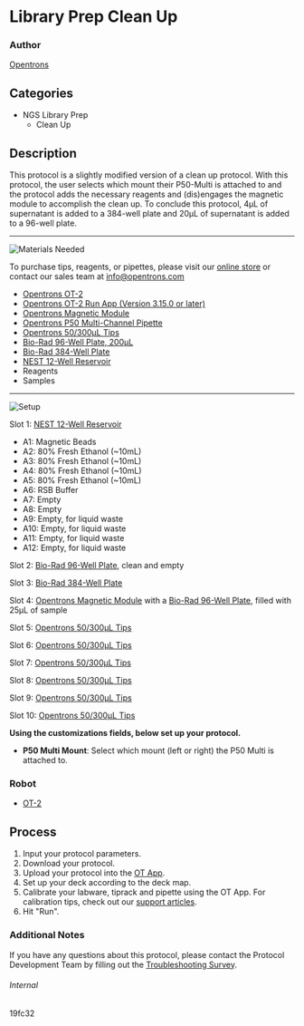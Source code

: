 # Library Prep Clean Up

### Author
[Opentrons](https://opentrons.com/)



## Categories
* NGS Library Prep
	* Clean Up


## Description
This protocol is a slightly modified version of a clean up protocol. With this protocol, the user selects which mount their P50-Multi is attached to and the protocol adds the necessary reagents and (dis)engages the magnetic module to accomplish the clean up. To conclude this protocol, 4µL of supernatant is added to a 384-well plate and 20µL of supernatant is added to a 96-well plate.


---
![Materials Needed](https://s3.amazonaws.com/opentrons-protocol-library-website/custom-README-images/001-General+Headings/materials.png)

To purchase tips, reagents, or pipettes, please visit our [online store](https://shop.opentrons.com/) or contact our sales team at [info@opentrons.com](mailto:info@opentrons.com)

* [Opentrons OT-2](https://shop.opentrons.com/collections/ot-2-robot/products/ot-2)
* [Opentrons OT-2 Run App (Version 3.15.0 or later)](https://opentrons.com/ot-app/)
* [Opentrons Magnetic Module](https://shop.opentrons.com/collections/hardware-modules/products/magdeck)
* [Opentrons P50 Multi-Channel Pipette](https://shop.opentrons.com/collections/ot-2-pipettes)
* [Opentrons 50/300µL Tips](https://shop.opentrons.com/collections/opentrons-tips/products/opentrons-300ul-tips)
* [Bio-Rad 96-Well Plate, 200µL](https://labware.opentrons.com/biorad_96_wellplate_200ul_pcr)
* [Bio-Rad 384-Well Plate](https://www.bio-rad.com/en-au/product/384-well-pcr-plates?ID=OCH4UM15)
* [NEST 12-Well Reservoir](https://labware.opentrons.com/nest_12_reservoir_15ml?category=reservoir)
* Reagents
* Samples


---
![Setup](https://s3.amazonaws.com/opentrons-protocol-library-website/custom-README-images/001-General+Headings/Setup.png)

Slot 1: [NEST 12-Well Reservoir](https://labware.opentrons.com/nest_12_reservoir_15ml?category=reservoir)
* A1: Magnetic Beads
* A2: 80% Fresh Ethanol (~10mL)
* A3: 80% Fresh Ethanol (~10mL)
* A4: 80% Fresh Ethanol (~10mL)
* A5: 80% Fresh Ethanol (~10mL)
* A6: RSB Buffer
* A7: Empty
* A8: Empty
* A9: Empty, for liquid waste
* A10: Empty, for liquid waste
* A11: Empty, for liquid waste
* A12: Empty, for liquid waste

Slot 2: [Bio-Rad 96-Well Plate](https://labware.opentrons.com/biorad_96_wellplate_200ul_pcr), clean and empty

Slot 3: [Bio-Rad 384-Well Plate](https://www.bio-rad.com/en-au/product/384-well-pcr-plates?ID=OCH4UM15)

Slot 4: [Opentrons Magnetic Module](https://shop.opentrons.com/collections/hardware-modules/products/magdeck) with a [Bio-Rad 96-Well Plate](https://labware.opentrons.com/biorad_96_wellplate_200ul_pcr), filled with 25µL of sample

Slot 5: [Opentrons 50/300µL Tips](https://shop.opentrons.com/collections/opentrons-tips/products/opentrons-300ul-tips)

Slot 6: [Opentrons 50/300µL Tips](https://shop.opentrons.com/collections/opentrons-tips/products/opentrons-300ul-tips)

Slot 7: [Opentrons 50/300µL Tips](https://shop.opentrons.com/collections/opentrons-tips/products/opentrons-300ul-tips)

Slot 8: [Opentrons 50/300µL Tips](https://shop.opentrons.com/collections/opentrons-tips/products/opentrons-300ul-tips)

Slot 9: [Opentrons 50/300µL Tips](https://shop.opentrons.com/collections/opentrons-tips/products/opentrons-300ul-tips)

Slot 10: [Opentrons 50/300µL Tips](https://shop.opentrons.com/collections/opentrons-tips/products/opentrons-300ul-tips)




**Using the customizations fields, below set up your protocol.**
* **P50 Multi Mount**: Select which mount (left or right) the P50 Multi is attached to.



### Robot
* [OT-2](https://opentrons.com/ot-2)

## Process

1. Input your protocol parameters.
2. Download your protocol.
3. Upload your protocol into the [OT App](https://opentrons.com/ot-app).
4. Set up your deck according to the deck map.
5. Calibrate your labware, tiprack and pipette using the OT App. For calibration tips, check out our [support articles](https://support.opentrons.com/en/collections/1559720-guide-for-getting-started-with-the-ot-2).
6. Hit "Run".

### Additional Notes
If you have any questions about this protocol, please contact the Protocol Development Team by filling out the [Troubleshooting Survey](https://protocol-troubleshooting.paperform.co/).

###### Internal
19fc32

